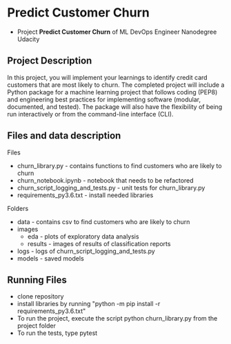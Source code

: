 # Predict Customer Churn

- Project **Predict Customer Churn** of ML DevOps Engineer Nanodegree Udacity

## Project Description
In this project, you will implement your learnings to identify credit card customers that are most likely to churn. The completed project will include a Python package for a machine learning project that follows coding (PEP8) and engineering best practices for implementing software (modular, documented, and tested). The package will also have the flexibility of being run interactively or from the command-line interface (CLI).

## Files and data description

Files

- churn_library.py - contains functions to find customers who are likely to churn
- churn_notebook.ipynb - notebook that needs to be refactored
- churn_script_logging_and_tests.py - unit tests for churn_library.py
- requirements_py3.6.txt - install needed libraries

Folders

- data - contains csv to find customers who are likely to churn
- images
    - eda - plots of exploratory data analysis
    - results - images of results of classification reports
- logs - logs of churn_script_logging_and_tests.py
- models - saved models


## Running Files

- clone repository
- install libraries by running "python -m pip install -r requirements_py3.6.txt"
- To run the project, execute the script python churn_library.py from the project folder
- To run the tests, type pytest




